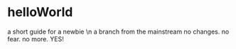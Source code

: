 # helloWorld
a short guide for a newbie \n
a branch from the mainstream
no changes.
no fear.
no more.
YES!
